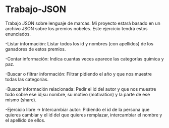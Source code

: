 # Trabajo-JSON
Trabajo JSON sobre lenguaje de marcas.
Mi proyecto estará basado en un archivo JSON sobre los premios nobeles. Este ejercicio tendrá estos enunciados.

-Listar información: Listar todos los id y nombres (con apellidos) de los ganadores de estos premios.

-Contar información: Indica cuantas veces aparece las categorías química y paz. 

-Buscar o filtrar información: Filtrar pidiendo el año y que nos muestre todas las categorías.

-Buscar información relacionada: Pedir el id del autor y que nos muestre todo sobre ese id;su nombre, su motivo (motivation) y la parte de ese mismo (share).

-Ejercicio libre -> Intercambiar autor: Pidiendo el id de la persona que quieres cambiar y el id del que quieres remplazar, intercambiar el nombre y el apellido de ellos. 
